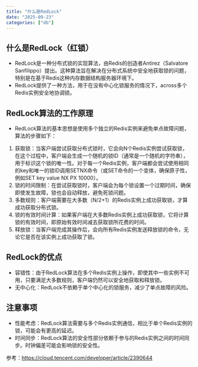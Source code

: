 ```yaml
---
title: "什么是RedLock"
date: "2025-09-23"
categories: ["db"]
---
```


## 什么是RedLock（红锁）
- RedLock是一种分布式锁的实现算法，由Redis的创造者Antirez（Salvatore Sanfilippo）提出。这种算法旨在解决在分布式系统中安全地获取锁的问题，特别是在基于Redis这种内存数据结构服务器环境下。
- RedLock提供了一种方法，用于在没有中心化锁服务的情况下，across多个Redis实例安全地协调锁。

## RedLock算法的工作原理
- RedLock算法的基本思想是使用多个独立的Redis实例来避免单点故障问题，算法的步骤如下：

1. 获取锁：当客户端尝试获取分布式锁时，它会向N个Redis实例尝试获取锁，在这个过程中，客户端会生成一个随机的锁ID（通常是一个随机的字符串），用于标识这个锁的唯一性。对于每一个Redis实例，客户端都会尝试使用相同的key和唯一的锁ID调用SETNX命令（或SET命令的一个变体，确保原子性，例如SET key value NX PX 10000）。
2. 锁的时间限制：在尝试获取锁时，客户端会为每个锁设置一个过期时间，确保即使发生故障，锁也会自动释放，避免死锁问题。
3. 多数规则：客户端需要在大多数（N/2+1）的Redis实例上成功获取锁，才算成功获取分布式锁。
4. 锁的有效时间计算：如果客户端在大多数Redis实例上成功获取锁，它将计算锁的有效时间，即原始有效时间减去获取锁所花费的时间。
5. 释放锁：当客户端完成其操作后，会向所有Redis实例发送释放锁的命令，无论它是否在该实例上成功获取了锁。

## RedLock的优点
- 容错性：由于RedLock算法在多个Redis实例上操作，即使其中一些实例不可用，只要满足大多数规则，客户端仍然可以安全地获取和释放锁。
- 无中心化：RedLock不依赖于单个中心化的锁服务，减少了单点故障的风险。

## 注意事项
- 性能考虑：RedLock算法需要与多个Redis实例通信，相比于单个Redis实例的锁，可能会有更高的延迟。
- 时间同步：RedLock算法的安全性部分依赖于参与的Redis实例之间的时间同步。时钟偏差可能会影响锁的安全性。

参考：<https://cloud.tencent.com/developer/article/2390644>
